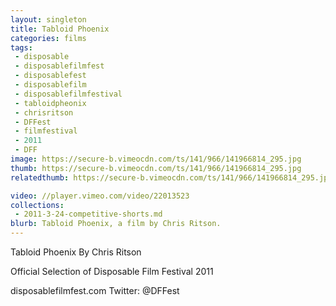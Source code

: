 ```yaml
---
layout: singleton
title: Tabloid Phoenix
categories: films
tags:
 - disposable
 - disposablefilmfest
 - disposablefest
 - disposablefilm
 - disposablefilmfestival
 - tabloidpheonix
 - chrisritson
 - DFFest
 - filmfestival
 - 2011
 - DFF
image: https://secure-b.vimeocdn.com/ts/141/966/141966814_295.jpg
thumb: https://secure-b.vimeocdn.com/ts/141/966/141966814_295.jpg
relatedthumb: https://secure-b.vimeocdn.com/ts/141/966/141966814_295.jpg

video: //player.vimeo.com/video/22013523
collections:
 - 2011-3-24-competitive-shorts.md
blurb: Tabloid Phoenix, a film by Chris Ritson.
---
```


Tabloid Phoenix
By Chris Ritson

Official Selection of Disposable Film Festival 2011

disposablefilmfest.com
Twitter: @DFFest